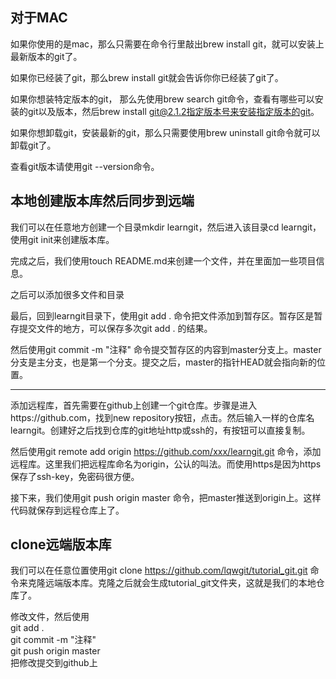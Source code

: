 ## 对于MAC
如果你使用的是mac，那么只需要在命令行里敲出brew install git，就可以安装上最新版本的git了。

如果你已经装了git，那么brew install git就会告诉你你已经装了git了。

如果你想装特定版本的git， 那么先使用brew search git命令，查看有哪些可以安装的git以及版本，然后brew install git@2.1.2指定版本号来安装指定版本的git。

如果你想卸载git，安装最新的git，那么只需要使用brew uninstall git命令就可以卸载git了。

查看git版本请使用git --version命令。

## 本地创建版本库然后同步到远端
我们可以在任意地方创建一个目录mkdir learngit，然后进入该目录cd learngit，使用git init来创建版本库。

完成之后，我们使用touch README.md来创建一个文件，并在里面加一些项目信息。

之后可以添加很多文件和目录

最后，回到learngit目录下，使用git add . 命令把文件添加到暂存区。暂存区是暂存提交文件的地方，可以保存多次git add . 的结果。

然后使用git commit -m "注释" 命令提交暂存区的内容到master分支上。master分支是主分支，也是第一个分支。提交之后，master的指针HEAD就会指向新的位置。

-------

添加远程库，首先需要在github上创建一个git仓库。步骤是进入https://github.com，找到new repository按钮，点击。然后输入一样的仓库名learngit。创建好之后找到仓库的git地址http或ssh的，有按钮可以直接复制。

然后使用git remote add origin https://github.com/xxx/learngit.git 命令，添加远程库。这里我们把远程库命名为origin，公认的叫法。而使用https是因为https保存了ssh-key，免密码很方便。

接下来，我们使用git push origin master 命令，把master推送到origin上。这样代码就保存到远程仓库上了。

## clone远端版本库
我们可以在任意位置使用git clone https://github.com/lqwgit/tutorial_git.git 命令来克隆远端版本库。克隆之后就会生成tutorial_git文件夹，这就是我们的本地仓库了。

修改文件，然后使用  
git add .  
git commit -m "注释"  
git push origin master  
把修改提交到github上



